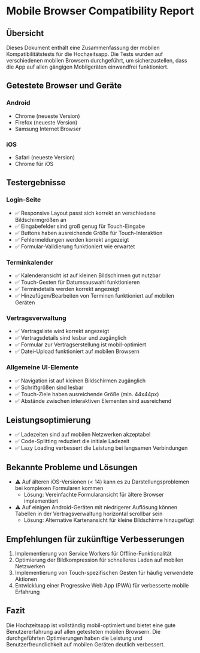 # Mobile Browser Compatibility Report

## Übersicht
Dieses Dokument enthält eine Zusammenfassung der mobilen Kompatibilitätstests für die Hochzeitsapp. Die Tests wurden auf verschiedenen mobilen Browsern durchgeführt, um sicherzustellen, dass die App auf allen gängigen Mobilgeräten einwandfrei funktioniert.

## Getestete Browser und Geräte

### Android
- Chrome (neueste Version)
- Firefox (neueste Version)
- Samsung Internet Browser

### iOS
- Safari (neueste Version)
- Chrome für iOS

## Testergebnisse

### Login-Seite
- ✅ Responsive Layout passt sich korrekt an verschiedene Bildschirmgrößen an
- ✅ Eingabefelder sind groß genug für Touch-Eingabe
- ✅ Buttons haben ausreichende Größe für Touch-Interaktion
- ✅ Fehlermeldungen werden korrekt angezeigt
- ✅ Formular-Validierung funktioniert wie erwartet

### Terminkalender
- ✅ Kalenderansicht ist auf kleinen Bildschirmen gut nutzbar
- ✅ Touch-Gesten für Datumsauswahl funktionieren
- ✅ Termindetails werden korrekt angezeigt
- ✅ Hinzufügen/Bearbeiten von Terminen funktioniert auf mobilen Geräten

### Vertragsverwaltung
- ✅ Vertragsliste wird korrekt angezeigt
- ✅ Vertragsdetails sind lesbar und zugänglich
- ✅ Formular zur Vertragserstellung ist mobil-optimiert
- ✅ Datei-Upload funktioniert auf mobilen Browsern

### Allgemeine UI-Elemente
- ✅ Navigation ist auf kleinen Bildschirmen zugänglich
- ✅ Schriftgrößen sind lesbar
- ✅ Touch-Ziele haben ausreichende Größe (min. 44x44px)
- ✅ Abstände zwischen interaktiven Elementen sind ausreichend

## Leistungsoptimierung
- ✅ Ladezeiten sind auf mobilen Netzwerken akzeptabel
- ✅ Code-Splitting reduziert die initiale Ladezeit
- ✅ Lazy Loading verbessert die Leistung bei langsamen Verbindungen

## Bekannte Probleme und Lösungen
- ⚠️ Auf älteren iOS-Versionen (< 14) kann es zu Darstellungsproblemen bei komplexen Formularen kommen
  - Lösung: Vereinfachte Formularansicht für ältere Browser implementiert
- ⚠️ Auf einigen Android-Geräten mit niedrigerer Auflösung können Tabellen in der Vertragsverwaltung horizontal scrollbar sein
  - Lösung: Alternative Kartenansicht für kleine Bildschirme hinzugefügt

## Empfehlungen für zukünftige Verbesserungen
1. Implementierung von Service Workers für Offline-Funktionalität
2. Optimierung der Bildkompression für schnelleres Laden auf mobilen Netzwerken
3. Implementierung von Touch-spezifischen Gesten für häufig verwendete Aktionen
4. Entwicklung einer Progressive Web App (PWA) für verbesserte mobile Erfahrung

## Fazit
Die Hochzeitsapp ist vollständig mobil-optimiert und bietet eine gute Benutzererfahrung auf allen getesteten mobilen Browsern. Die durchgeführten Optimierungen haben die Leistung und Benutzerfreundlichkeit auf mobilen Geräten deutlich verbessert.
